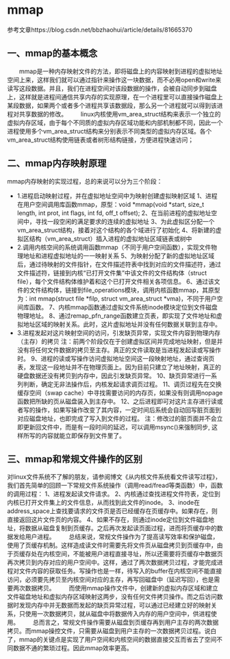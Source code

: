 # mmap
参考文章https://blog.csdn.net/bbzhaohui/article/details/81665370
## 一、mmap的基本概念
&emsp;&emsp;mmap是一种内存映射文件的方法，即将磁盘上的内容映射到进程的虚拟地址空间上来，这样我们就可以通过指针来操作这一块数据，而不必用open和write来读写这段数据。并且，我们在进程空间对该段数据的操作，会被自动同步到磁盘上，这样就是进程间通信共享内存的实现原理，在一个进程里可以直接操作磁盘上某段数据，如果两个或者多个进程共享该数据段，那么另一个进程就可以得到该进程对共享数据的修改。
&emsp;&emsp;linux内核使用vm_area_struct结构来表示一个独立的虚拟内存区域，由于每个不同质的虚拟内存区域功能和内部机制都不同，因此一个进程使用多个vm_area_struct结构来分别表示不同类型的虚拟内存区域。各个vm_area_struct结构使用链表或者树形结构链接，方便进程快速访问；
## 二、mmap内存映射原理
mmap内存映射的实现过程，总的来说可以分为三个阶段：
- 1.进程启动映射过程，并在虚拟地址空间中为映射创建虚拟映射区域
1、进程在用户空间调用库函数mmap，原型：void *mmap(void *start, size_t length, int prot, int flags, int fd, off_t offset);
2、在当前进程的虚拟地址空间中，寻找一段空闲的满足要求的连续的虚拟地址
3、为此虚拟区分配一个vm_area_struct结构，接着对这个结构的各个域进行了初始化
4、将新建的虚拟区结构（vm_area_struct）插入进程的虚拟地址区域链表或树中
- 2.调用内核空间的系统调用函数mmap（不同于用户空间函数），实现文件物理地址和进程虚拟地址的一一映射关系
5、为映射分配了新的虚拟地址区域后，通过待映射的文件指针，在文件描述符表中找到对应的文件描述符，通过文件描述符，链接到内核“已打开文件集”中该文件的文件结构体（struct file），每个文件结构体维护着和这个已打开文件相关各项信息。
6、通过该文件的文件结构体，链接到file_operations模块，调用内核函数mmap，其原型为：int mmap(struct file *filp, struct vm_area_struct *vma)，不同于用户空间库函数。
7、内核mmap函数通过虚拟文件系统inode模块定位到文件磁盘物理地址。
8、通过remap_pfn_range函数建立页表，即实现了文件地址和虚拟地址区域的映射关系。此时，这片虚拟地址并没有任何数据关联到主存中。
- 3.进程发起对这片映射空间的访问，引发缺页异常，实现文件内容到物理内存（主存）的拷贝
注：前两个阶段仅在于创建虚拟区间并完成地址映射，但是并没有将任何文件数据的拷贝至主存。真正的文件读取是当进程发起读或写操作时。
9、进程的读或写操作访问虚拟地址空间这一段映射地址，通过查询页表，发现这一段地址并不在物理页面上。因为目前只建立了地址映射，真正的硬盘数据还没有拷贝到内存中，因此引发缺页异常。
10、缺页异常进行一系列判断，确定无非法操作后，内核发起请求调页过程。
11、调页过程先在交换缓存空间（swap cache）中寻找需要访问的内存页，如果没有则调用nopage函数把所缺的页从磁盘装入到主存中。
12、之后进程即可对这片主存进行读或者写的操作，如果写操作改变了其内容，一定时间后系统会自动回写脏页面到对应磁盘地址，也即完成了写入到文件的过程。
注：修改过的脏页面并不会立即更新回文件中，而是有一段时间的延迟，可以调用msync()来强制同步, 这样所写的内容就能立即保存到文件里了。
## 三、mmap和常规文件操作的区别
对linux文件系统不了解的朋友，请参阅博文《从内核文件系统看文件读写过程》，我们首先简单的回顾一下常规文件系统操作（调用read/fread等类函数）中，函数的调用过程：
1、进程发起读文件请求。
2、内核通过查找进程文件符表，定位到内核已打开文件集上的文件信息，从而找到此文件的inode。
3、inode在address_space上查找要请求的文件页是否已经缓存在页缓存中。如果存在，则直接返回这片文件页的内容。
4、如果不存在，则通过inode定位到文件磁盘地址，将数据从磁盘复制到页缓存。之后再次发起读页面过程，进而将页缓存中的数据发给用户进程。
&emsp;&emsp;总结来说，常规文件操作为了提高读写效率和保护磁盘，使用了页缓存机制。这样造成读文件时需要先将文件页从磁盘拷贝到页缓存中，由于页缓存处在内核空间，不能被用户进程直接寻址，所以还需要将页缓存中数据页再次拷贝到内存对应的用户空间中。这样，通过了两次数据拷贝过程，才能完成进程对文件内容的获取任务。写操作也是一样，待写入的buffer在内核空间不能直接访问，必须要先拷贝至内核空间对应的主存，再写回磁盘中（延迟写回），也是需要两次数据拷贝。
&emsp;&emsp;而使用mmap操作文件中，创建新的虚拟内存区域和建立文件磁盘地址和虚拟内存区域映射这两步，没有任何文件拷贝操作。而之后访问数据时发现内存中并无数据而发起的缺页异常过程，可以通过已经建立好的映射关系，只使用一次数据拷贝，就从磁盘中将数据传入内存的用户空间中，供进程使用。
&emsp;&emsp;总而言之，常规文件操作需要从磁盘到页缓存再到用户主存的两次数据拷贝。而mmap操控文件，只需要从磁盘到用户主存的一次数据拷贝过程。说白了，mmap的关键点是实现了用户空间和内核空间的数据直接交互而省去了空间不同数据不通的繁琐过程。因此mmap效率更高。
